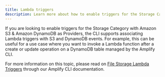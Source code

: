 ```yaml
---
title: Lambda triggers
description: Learn more about how to enable triggers for the Storage Category with Amazon S3 & Amazon DynamoDB as Providers. The CLI supports associating Lambda triggers with S3 and DynamoDB events. 
---
```


If you are looking to enable triggers for the Storage Category with Amazon S3 & Amazon DynamoDB as Providers, the CLI supports associating Lambda triggers with S3 and DynamoDB events. For example, this can be useful for a use case where you want to invoke a Lambda function after a create or update operation on a DynamoDB table managed by the Amplify CLI. 

For more information on this topic, please read on [File Storage Lambda Triggers](~/cli/storage/storage.md) through our Amplify CLI documentation.
